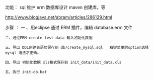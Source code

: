 功能：
	sql 维护
	erm 数据库设计
	maven 创建库，等
	
http://www.blogjava.net/abram/articles/286129.html


步骤 ：
	一 、用eclipse 通过 ERM 插件，编辑 database.erm 文件          
	
	二、通过ERM create test data 输入初始化数据
	
	三、导出 DDL创建表语句保存到 db/create_mysql.sql   右键菜单的option选择 mysql 语法才正确。
	
	四、导出 初始化数据 xls格式保存到 init_data/init_data.xls
	
	五、执行 init-db.bat
	
	

